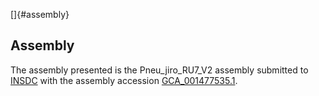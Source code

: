[]{#assembly}

Assembly
--------

The assembly presented is the Pneu\_jiro\_RU7\_V2 assembly submitted to
[INSDC](http://www.insdc.org) with the assembly accession
[GCA\_001477535.1](http://www.ebi.ac.uk/ena/data/view/GCA_001477535.1).
